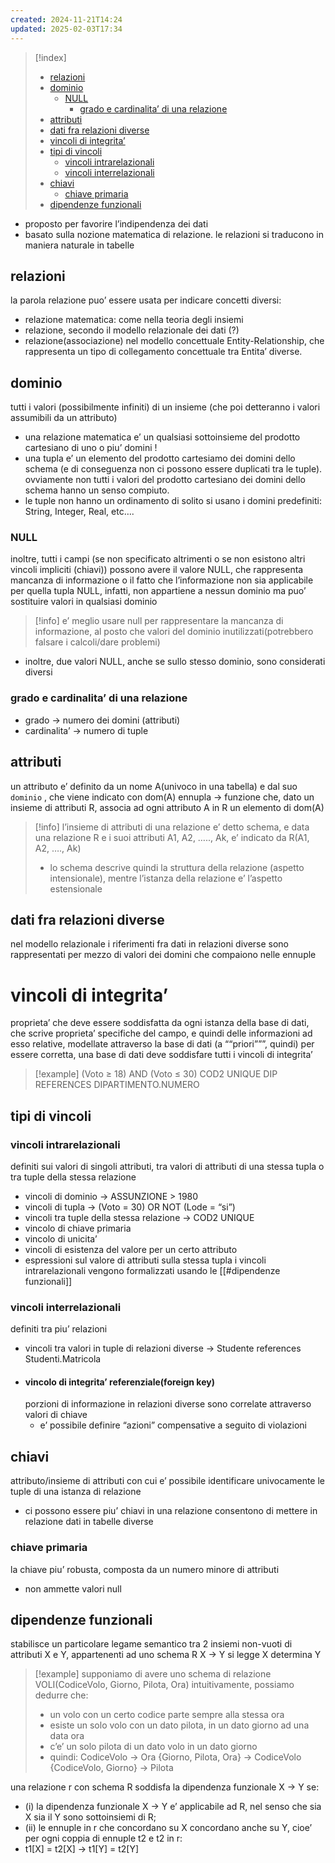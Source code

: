 ```yaml
---
created: 2024-11-21T14:24
updated: 2025-02-03T17:34
---
```

>[!index]
>- [relazioni](#relazioni)
>- [dominio](#dominio)
>	- [NULL](#NULL)
>		- [grado e cardinalita’ di una relazione](#grado%20e%20cardinalita%E2%80%99%20di%20una%20relazione)
>- [attributi](#attributi)
>- [dati fra relazioni diverse](#dati%20fra%20relazioni%20diverse)
>- [vincoli di integrita’](#vincoli%20di%20integrita%E2%80%99)
>- [tipi di vincoli](#tipi%20di%20vincoli)
>	- [vincoli intrarelazionali](#vincoli%20intrarelazionali)
>	- [vincoli interrelazionali](#vincoli%20interrelazionali)
>- [chiavi](#chiavi)
>	- [chiave primaria](#chiave%20primaria)
>- [dipendenze funzionali](#dipendenze%20funzionali)

- proposto per favorire l’indipendenza dei dati
- basato sulla nozione matematica di relazione. le relazioni si traducono in maniera naturale in tabelle
## relazioni
la parola relazione puo’ essere usata per indicare concetti diversi:
- relazione matematica: come nella teoria degli insiemi
- relazione, secondo il modello relazionale dei dati (?)
- relazione(associazione) nel modello concettuale Entity-Relationship, che rappresenta un tipo di collegamento concettuale tra Entita’ diverse.
## dominio
tutti i valori (possibilmente infiniti) di un insieme (che poi detteranno i valori assumibili da un attributo)
- una relazione matematica e’ un qualsiasi sottoinsieme del prodotto cartesiano di uno o piu’ domini !
- una tupla e’ un elemento del prodotto cartesiamo dei domini dello schema (e di conseguenza non ci possono essere duplicati tra le tuple). ovviamente non tutti i valori del prodotto cartesiano dei domini dello schema hanno un senso compiuto.
- le tuple non hanno un ordinamento
di solito si usano i domini predefiniti: String, Integer, Real, etc….
### NULL
inoltre, tutti i campi (se non specificato altrimenti o se non esistono altri vincoli impliciti (chiavi)) possono avere il valore NULL, che rappresenta mancanza di informazione o il fatto che l’informazione non sia applicabile per quella tupla
NULL, infatti, non appartiene a nessun dominio ma puo’ sostituire valori in qualsiasi dominio
>[!info] e’ meglio usare null per rappresentare la mancanza di informazione, al posto che valori del dominio inutilizzati(potrebbero falsare i calcoli/dare problemi)
- inoltre, due valori NULL, anche se sullo stesso dominio, sono considerati diversi
### grado e cardinalita’ di una relazione
- grado → numero dei domini (attributi)
- cardinalita’ → numero di tuple
## attributi
un attributo e’ definito da un nome A(univoco in una tabella) e dal suo `dominio` , che viene indicato con dom(A)
ennupla → funzione che, dato un insieme di attributi R, associa ad ogni attributo A in R un elemento di dom(A)
>[!info] 
>l’insieme di attributi di una relazione e’ detto schema, e data una relazione R e i suoi attributi A1, A2, ….., Ak, e’ indicato da R(A1, A2, …., Ak)
>- lo schema descrive quindi la struttura della relazione (aspetto intensionale), mentre l’istanza della relazione e’ l’aspetto estensionale

## dati fra relazioni diverse
nel modello relazionale i riferimenti fra dati in relazioni diverse sono rappresentati per mezzo di valori dei domini che compaiono nelle ennuple

# vincoli di integrita’
proprieta’ che deve essere soddisfatta da ogni istanza della base di dati, che scrive proprieta’ specifiche del campo, e quindi delle informazioni ad esso relative, modellate attraverso la base di dati (a ““priori”””, quindi)
per essere corretta, una base di dati deve soddisfare tutti i vincoli di integrita’
>[!example] 
>(Voto ≥ 18) AND (Voto ≤ 30)
>COD2 UNIQUE
>DIP REFERENCES DIPARTIMENTO.NUMERO
## tipi di vincoli 
### vincoli intrarelazionali
definiti sui valori di singoli attributi, tra valori di attributi di una stessa tupla o tra tuple della stessa relazione
- vincoli di dominio → ASSUNZIONE > 1980
- vincoli di tupla → (Voto = 30) OR NOT (Lode = “si”)
- vincoli tra tuple della stessa relazione → COD2 UNIQUE
- vincolo di chiave primaria
- vincolo di unicita’
- vincoli di esistenza del valore per un certo attributo
- espressioni sul valore di attributi sulla stessa tupla
i vincoli intrarelazionali vengono formalizzati usando le [[#dipendenze funzionali]]
### vincoli interrelazionali
definiti tra piu’ relazioni
- vincoli tra valori in tuple di relazioni diverse → Studente references Studenti.Matricola
- #### vincolo di integrita’ referenziale(foreign key)
	porzioni di informazione in relazioni diverse sono correlate attraverso valori di chiave
	- e’ possibile definire “azioni” compensative a seguito di violazioni
## chiavi
attributo/insieme di attributi con cui e’ possibile identificare univocamente le tuple di una istanza di relazione
- ci possono essere piu’ chiavi in una relazione
consentono di mettere in relazione dati in tabelle diverse
### chiave primaria
la chiave piu’ robusta, composta da un numero minore di attributi
- non ammette valori null
## dipendenze funzionali
stabilisce un particolare legame semantico tra 2 insiemi non-vuoti di attributi X e Y, appartenenti ad uno schema R
X → Y si legge X determina Y
>[!example]
>supponiamo di avere uno schema di relazione VOLI(CodiceVolo, Giorno, Pilota, Ora)
>intuitivamente, possiamo dedurre che: 
>- un volo con un certo codice parte sempre alla stessa ora
>- esiste un solo volo con un dato pilota, in un dato giorno ad una data ora
>- c’e’ un solo pilota di un dato volo in un dato giorno
>- quindi:
>CodiceVolo → Ora
>{Giorno, Pilota, Ora} → CodiceVolo
>{CodiceVolo, Giorno} → Pilota

una relazione r con schema R soddisfa la dipendenza funzionale X → Y se:
- (i) la dipendenza funzionale X → Y e’ applicabile ad R, nel senso che sia X sia il Y sono sottoinsiemi di R;
- (ii) le ennuple in r che concordano su X concordano anche su Y, cioe’ per ogni coppia di ennuple t2 e t2 in r:
- t1[X] = t2[X] → t1[Y] = t2[Y]